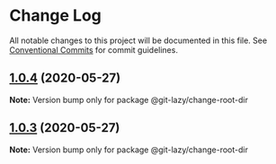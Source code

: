 # Change Log

All notable changes to this project will be documented in this file.
See [Conventional Commits](https://conventionalcommits.org) for commit guidelines.

## [1.0.4](https://github.com/bluelovers/ws-git-lazy/compare/@git-lazy/change-root-dir@1.0.3...@git-lazy/change-root-dir@1.0.4) (2020-05-27)

**Note:** Version bump only for package @git-lazy/change-root-dir





## [1.0.3](https://github.com/bluelovers/ws-git-lazy/compare/@git-lazy/change-root-dir@1.0.2...@git-lazy/change-root-dir@1.0.3) (2020-05-27)

**Note:** Version bump only for package @git-lazy/change-root-dir
